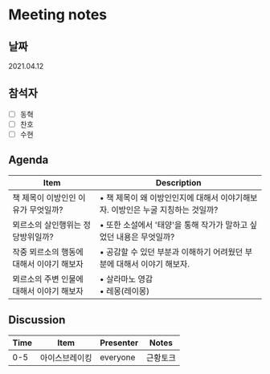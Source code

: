 # Meeting notes

## 날짜

2021.04.12

## 참석자

- [ ] 동혁
- [ ] 찬호
- [ ] 수현

## Agenda

Item | Description
---- | ----
책 제목이 이방인인 이유가 무엇일까? | • 책 제목이 왜 이방인인지에 대해서 이야기해보자. 이방인은 누굴 지칭하는 것일까?
뫼르소의 살인행위는 정당방위일까? | • 또한 소설에서 '태양'을 통해 작가가 말하고 싶었던 내용은 무엇일까?
작중 뫼르소의 행동에 대해서 이야기 해보자 | • 공감할 수 있던 부분과 이해하기 어려웠던 부분에 대해서 이야기 해보자.
뫼르소의 주변 인물에 대해서 이야기 해보자 | • 살라마노 영감 <br> • 레몽(레이몽)

## Discussion

<table>
  <thead>
    <tr>
      <th>Time</th>
      <th>Item</th>
      <th>Presenter</th>
      <th>Notes</th>
    </tr>
  </thead>
  <tbody>
    <tr>
      <td>0-5</td>
      <td>아이스브레이킹</td>
      <td>everyone</td>
      <td>근황토크</td>
    </tr>
  
  </tbody>
</table>
